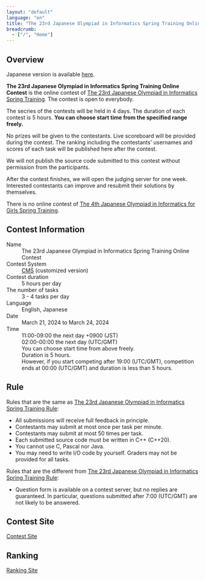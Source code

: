 ```yaml
---
layout: "default"
language: "en"
title: "The 23rd Japanese Olympiad in Informatics Spring Training Online Contest"
breadcrumb:
  - ["/", "Home"]
---
```


## Overview

Japanese version is available [here](./index.html).

**The 23rd Japanese Olympiad in Informatics Spring Training Online Contest** is the online contest of [The 23rd Japanese Olympiad in Informatics Spring Training](https://www.ioi-jp.org/joi/2023/2024-sp_camp-rules).
The contest is open to everybody.

The secries of the contests will be held in 4 days. The duration of each contest is 5 hours. **You can choose start time from the specified range freely.**

No prizes will be given to the contestants. Live scoreboard will be provided during the contest. The ranking including the contestants' usernames and scores of each task will be published here after the contest.

We will not publish the source code submitted to this contest without permission from the participants.

After the contest finishes, we will open the judging server for one week. Interested contestants can improve and resubmit their solutions by themselves.

There is no online contest of [The 4th Japanese Olympiad in Informatics for Girls Spring Training](https://www.ioi-jp.org/joig/2023/2024-sp_camp-rules).

## Contest Information

<dl>
  <dt>Name</dt>
    <dd>The 23rd Japanese Olympiad in Informatics Spring Training Online Contest</dd>

  <dt>Contest System</dt>
  <dd>
  <a href="https://github.com/cms-dev/cms/">CMS</a> (customized version)
  </dd>

  <dt>Contest duration</dt>
  <dd>5 hours per day</dd>

  <dt>The number of tasks</dt>
  <dd>3 - 4 tasks per day</dd>

  <dt>Language</dt>
  <dd>English, Japanese</dd>

  <dt>Date</dt>
  <dd>March 21, 2024 to March 24, 2024</dd>

  <dt>Time</dt>
  <dd>11:00-09:00 the next day +0900 (JST)</dd>
  <dd>02:00-00:00 the next day (UTC/GMT)</dd>
  <dd>You can choose start time from above freely.</dd>
  <dd>Duration is 5 hours.</dd>
  <dd>However, if you start competing after 19:00 (UTC/GMT), competition ends at 00:00 (UTC/GMT) and duration is less than 5 hours.</dd>
</dl>

## Rule

Rules that are the same as [The 23rd Japanese Olympiad in Informatics Spring Training Rule](https://www.ioi-jp.org/joi/2023/2024-sp_camp-rules):

- All submissions will receive full feedback in principle.
- Contestants may submit at most once per task per minute.
- Contestants may submit at most 50 times per task.
- Each submitted source code must be written in C++ (C++20).
- You cannot use C, Pascal nor Java.
- You may need to write I/O code by yourself. Graders may not be provided for all tasks.

Rules that are the different from [The 23rd Japanese Olympiad in Informatics Spring Training Rule](https://www.ioi-jp.org/joi/2023/2024-sp_camp-rules):

- Question form is available on a contest server, but no replies are guaranteed. In particular, questions submitted after 7:00 (UTC/GMT) are not likely to be answered.

## Contest Site
[Contest Site](https://cms.ioi-jp.org/)

## Ranking
[Ranking Site](https://ranking.cms.ioi-jp.org/)
